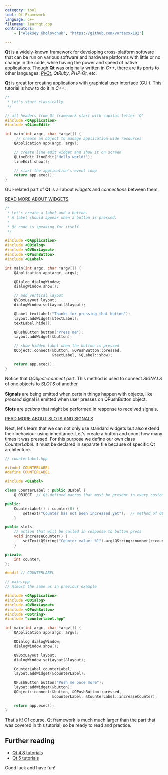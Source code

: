 ```yaml
---
category: tool
tool: Qt Framework
language: c++
filename: learnqt.cpp
contributors:
    - ["Aleksey Kholovchuk", "https://github.com/vortexxx192"]

---
```


**Qt** is a widely-known framework for developing cross-platform software that can be run on various software and hardware platforms with little or no change in the code, while having the power and speed of native applications. Though **Qt** was originally written in *C++*, there are its ports to other languages: *[PyQt](https://learnxinyminutes.com/docs/pyqt/)*, *QtRuby*, *PHP-Qt*, etc.

**Qt** is great for creating applications with graphical user interface (GUI). This tutorial is how to do it in *C++*.

```c++
/*
 * Let's start classically
 */

// all headers from Qt framework start with capital letter 'Q'
#include <QApplication>
#include <QLineEdit>

int main(int argc, char *argv[]) {
	 // create an object to manage application-wide resources
    QApplication app(argc, argv);

    // create line edit widget and show it on screen
    QLineEdit lineEdit("Hello world!");
    lineEdit.show();

    // start the application's event loop
    return app.exec();
}
```

GUI-related part of **Qt** is all about *widgets* and *connections* between them.

[READ MORE ABOUT WIDGETS](http://doc.qt.io/qt-5/qtwidgets-index.html)

```c++
/*
 * Let's create a label and a button.
 * A label should appear when a button is pressed.
 *
 * Qt code is speaking for itself.
 */

#include <QApplication>
#include <QDialog>
#include <QVBoxLayout>
#include <QPushButton>
#include <QLabel>

int main(int argc, char *argv[]) {
    QApplication app(argc, argv);

    QDialog dialogWindow;
    dialogWindow.show();

    // add vertical layout
    QVBoxLayout layout;
    dialogWindow.setLayout(&layout);

    QLabel textLabel("Thanks for pressing that button");
    layout.addWidget(&textLabel);
    textLabel.hide();

    QPushButton button("Press me");
    layout.addWidget(&button);

    // show hidden label when the button is pressed
    QObject::connect(&button, &QPushButton::pressed,
                     &textLabel, &QLabel::show);

    return app.exec();
}
```

Notice that *QObject::connect* part. This method is used to connect *SIGNALS* of one objects to *SLOTS* of another.

**Signals** are being emitted when certain things happen with objects, like *pressed* signal is emitted when user presses on QPushButton object.

**Slots** are *actions* that might be performed in response to received signals.

[READ MORE ABOUT SLOTS AND SIGNALS](http://doc.qt.io/qt-5/signalsandslots.html)


Next, let's learn that we can not only use standard widgets but also extend their behaviour using inheritance. Let's create a button and count how many times it was pressed. For this purpose we define our own class *CounterLabel*.  It must be declared in separate file because of specific Qt architecture.

```c++
// counterlabel.hpp

#ifndef COUNTERLABEL
#define COUNTERLABEL

#include <QLabel>

class CounterLabel : public QLabel {
    Q_OBJECT  // Qt-defined macros that must be present in every custom widget

public:
    CounterLabel() : counter(0) {
        setText("Counter has not been increased yet");  // method of QLabel
    }

public slots:
    // action that will be called in response to button press
    void increaseCounter() {
        setText(QString("Counter value: %1").arg(QString::number(++counter)));
    }

private:
    int counter;
};

#endif // COUNTERLABEL
```

```c++
// main.cpp
// Almost the same as in previous example

#include <QApplication>
#include <QDialog>
#include <QVBoxLayout>
#include <QPushButton>
#include <QString>
#include "counterlabel.hpp"

int main(int argc, char *argv[]) {
    QApplication app(argc, argv);

    QDialog dialogWindow;
    dialogWindow.show();

    QVBoxLayout layout;
    dialogWindow.setLayout(&layout);

    CounterLabel counterLabel;
    layout.addWidget(&counterLabel);

    QPushButton button("Push me once more");
    layout.addWidget(&button);
    QObject::connect(&button, &QPushButton::pressed,
                     &counterLabel, &CounterLabel::increaseCounter);

    return app.exec();
}
```

That's it! Of course, Qt framework is much much larger than the part that was covered in this tutorial, so be ready to read and practice.

## Further reading

- [Qt 4.8 tutorials](http://doc.qt.io/qt-4.8/tutorials.html)
- [Qt 5 tutorials](http://doc.qt.io/qt-5/qtexamplesandtutorials.html)

Good luck and have fun!
